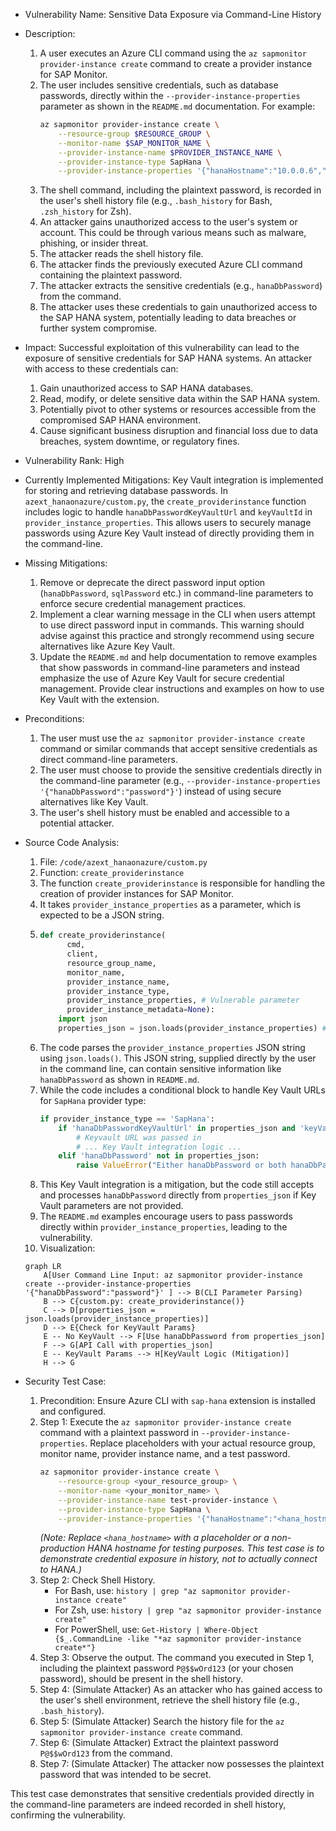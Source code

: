 - Vulnerability Name: Sensitive Data Exposure via Command-Line History
- Description:
    1. A user executes an Azure CLI command using the `az sapmonitor provider-instance create` command to create a provider instance for SAP Monitor.
    2. The user includes sensitive credentials, such as database passwords, directly within the `--provider-instance-properties` parameter as shown in the `README.md` documentation. For example:
        ```bash
        az sapmonitor provider-instance create \
            --resource-group $RESOURCE_GROUP \
            --monitor-name $SAP_MONITOR_NAME \
            --provider-instance-name $PROVIDER_INSTANCE_NAME \
            --provider-instance-type SapHana \
            --provider-instance-properties '{"hanaHostname":"10.0.0.6","hanaDbName":"SYSTEMDB","hanaDbSqlPort":30013,"hanaDbUsername":"SYSTEM"," hanaDbPassword":"password"}'
        ```
    3. The shell command, including the plaintext password, is recorded in the user's shell history file (e.g., `.bash_history` for Bash, `.zsh_history` for Zsh).
    4. An attacker gains unauthorized access to the user's system or account. This could be through various means such as malware, phishing, or insider threat.
    5. The attacker reads the shell history file.
    6. The attacker finds the previously executed Azure CLI command containing the plaintext password.
    7. The attacker extracts the sensitive credentials (e.g., `hanaDbPassword`) from the command.
    8. The attacker uses these credentials to gain unauthorized access to the SAP HANA system, potentially leading to data breaches or further system compromise.
- Impact:
    Successful exploitation of this vulnerability can lead to the exposure of sensitive credentials for SAP HANA systems. An attacker with access to these credentials can:
    1. Gain unauthorized access to SAP HANA databases.
    2. Read, modify, or delete sensitive data within the SAP HANA system.
    3. Potentially pivot to other systems or resources accessible from the compromised SAP HANA environment.
    4. Cause significant business disruption and financial loss due to data breaches, system downtime, or regulatory fines.
- Vulnerability Rank: High
- Currently Implemented Mitigations:
    Key Vault integration is implemented for storing and retrieving database passwords. In `azext_hanaonazure/custom.py`, the `create_providerinstance` function includes logic to handle `hanaDbPasswordKeyVaultUrl` and `keyVaultId` in `provider_instance_properties`. This allows users to securely manage passwords using Azure Key Vault instead of directly providing them in the command-line.
- Missing Mitigations:
    1. Remove or deprecate the direct password input option (`hanaDbPassword`, `sqlPassword` etc.) in command-line parameters to enforce secure credential management practices.
    2. Implement a clear warning message in the CLI when users attempt to use direct password input in commands. This warning should advise against this practice and strongly recommend using secure alternatives like Azure Key Vault.
    3. Update the `README.md` and help documentation to remove examples that show passwords in command-line parameters and instead emphasize the use of Azure Key Vault for secure credential management. Provide clear instructions and examples on how to use Key Vault with the extension.
- Preconditions:
    1. The user must use the `az sapmonitor provider-instance create` command or similar commands that accept sensitive credentials as direct command-line parameters.
    2. The user must choose to provide the sensitive credentials directly in the command-line parameter (e.g., `--provider-instance-properties '{"hanaDbPassword":"password"}'`) instead of using secure alternatives like Key Vault.
    3. The user's shell history must be enabled and accessible to a potential attacker.
- Source Code Analysis:
    1. File: `/code/azext_hanaonazure/custom.py`
    2. Function: `create_providerinstance`
    3. The function `create_providerinstance` is responsible for handling the creation of provider instances for SAP Monitor.
    4. It takes `provider_instance_properties` as a parameter, which is expected to be a JSON string.
    5. ```python
       def create_providerinstance(
             cmd,
             client,
             resource_group_name,
             monitor_name,
             provider_instance_name,
             provider_instance_type,
             provider_instance_properties, # Vulnerable parameter
             provider_instance_metadata=None):
           import json
           properties_json = json.loads(provider_instance_properties) # Parses JSON properties, including potential passwords
       ```
    6. The code parses the `provider_instance_properties` JSON string using `json.loads()`. This JSON string, supplied directly by the user in the command line, can contain sensitive information like `hanaDbPassword` as shown in `README.md`.
    7. While the code includes a conditional block to handle Key Vault URLs for `SapHana` provider type:
       ```python
       if provider_instance_type == 'SapHana':
           if 'hanaDbPasswordKeyVaultUrl' in properties_json and 'keyVaultId' in properties_json:
               # Keyvault URL was passed in
               # ... Key Vault integration logic ...
           elif 'hanaDbPassword' not in properties_json:
               raise ValueError("Either hanaDbPassword or both hanaDbPasswordKeyVaultUrl and keyVaultId.")
       ```
    8. This Key Vault integration is a mitigation, but the code still accepts and processes `hanaDbPassword` directly from `properties_json` if Key Vault parameters are not provided.
    9. The `README.md` examples encourage users to pass passwords directly within `provider_instance_properties`, leading to the vulnerability.
    10. Visualization:

    ```mermaid
    graph LR
        A[User Command Line Input: az sapmonitor provider-instance create --provider-instance-properties '{"hanaDbPassword":"password"}' ] --> B(CLI Parameter Parsing)
        B --> C{custom.py: create_providerinstance()}
        C --> D[properties_json = json.loads(provider_instance_properties)]
        D --> E{Check for KeyVault Params}
        E -- No KeyVault --> F[Use hanaDbPassword from properties_json]
        F --> G[API Call with properties_json]
        E -- KeyVault Params --> H[KeyVault Logic (Mitigation)]
        H --> G
    ```
- Security Test Case:
    1. Precondition: Ensure Azure CLI with `sap-hana` extension is installed and configured.
    2. Step 1: Execute the `az sapmonitor provider-instance create` command with a plaintext password in `--provider-instance-properties`. Replace placeholders with your actual resource group, monitor name, provider instance name, and a test password.
        ```bash
        az sapmonitor provider-instance create \
            --resource-group <your_resource_group> \
            --monitor-name <your_monitor_name> \
            --provider-instance-name test-provider-instance \
            --provider-instance-type SapHana \
            --provider-instance-properties '{"hanaHostname":"<hana_hostname>","hanaDbName":"SYSTEMDB","hanaDbSqlPort":30013,"hanaDbUsername":"SYSTEM","hanaDbPassword":"P@$$wOrd123"}'
        ```
        *(Note: Replace `<hana_hostname>` with a placeholder or a non-production HANA hostname for testing purposes. This test case is to demonstrate credential exposure in history, not to actually connect to HANA.)*
    3. Step 2: Check Shell History.
        - For Bash, use: `history | grep "az sapmonitor provider-instance create"`
        - For Zsh, use: `history | grep "az sapmonitor provider-instance create"`
        - For PowerShell, use: `Get-History | Where-Object {$_.CommandLine -like "*az sapmonitor provider-instance create*"}`
    4. Step 3: Observe the output. The command you executed in Step 1, including the plaintext password `P@$$wOrd123` (or your chosen password), should be present in the shell history.
    5. Step 4: (Simulate Attacker) As an attacker who has gained access to the user's shell environment, retrieve the shell history file (e.g., `.bash_history`).
    6. Step 5: (Simulate Attacker) Search the history file for the `az sapmonitor provider-instance create` command.
    7. Step 6: (Simulate Attacker) Extract the plaintext password `P@$$wOrd123` from the command.
    8. Step 7: (Simulate Attacker) The attacker now possesses the plaintext password that was intended to be secret.

This test case demonstrates that sensitive credentials provided directly in the command-line parameters are indeed recorded in shell history, confirming the vulnerability.
